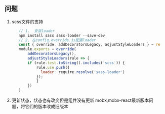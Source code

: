 ## 问题
1. scss文件的支持
   ```javascript
      // 1.  安装loader
      npm install sass sass-loader --save-dev
      // 2. 在config.override.js配置loader
      const { override, addDecoratorsLegacy, adjustStyleLoaders } = require('customize-cra')
      module.exports = override(
          addDecoratorsLegacy(),
          adjustStyleLoaders(rule => {
          if (rule.test.toString().includes('scss')) {
              rule.use.push({
              	loader: require.resolve('sass-loader')
              });
              }
          })
      )
   ```
2.  更新状态，状态也有改变但是组件没有更新
   mobx,mobx-react最新版本问题，将它们的版本改成旧版本
